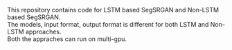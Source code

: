 This repository contains code for LSTM based SegSRGAN and Non-LSTM based SegSRGAN.<br />
The models, input format, output format is different for both LSTM and Non-LSTM approaches.<br />
Both the appraches can run on multi-gpu.
